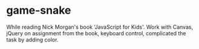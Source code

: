 # game-snake
While reading Nick Morgan's book 'JavaScript for Kids'. Work with Canvas, jQuery on assignment from the book, keyboard control, complicated the task by adding color.
